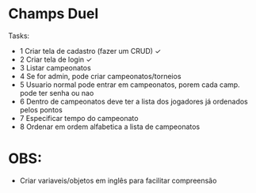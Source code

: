 # Champs Duel

Tasks:

- 1 Criar tela de cadastro (fazer um CRUD) ✓
- 2 Criar tela de login ✓
- 3 Listar campeonatos 
- 4 Se for admin, pode criar campeonatos/torneios
- 5 Usuario normal pode entrar em campeonatos, porem cada camp. pode ter senha ou nao
- 6 Dentro de campeonatos deve ter a lista dos jogadores já ordenados pelos pontos
- 7 Especificar tempo do campeonato
- 8 Ordenar em ordem alfabetica a lista de campeonatos


# OBS:

- Criar variaveis/objetos em inglês para facilitar compreensão
